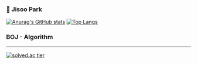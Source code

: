 ### 👋 Jisoo Park

[![Anurag's GitHub stats](https://github-readme-stats.vercel.app/api?username=JisooPark27&theme=buefy)](https://github.com/anuraghazra/github-readme-stats) [![Top Langs](https://github-readme-stats.vercel.app/api/top-langs/?username=JisooPark27)](https://github.com/anuraghazra/github-readme-stats)

### BOJ - Algorithm
---
[![solved.ac tier](http://mazassumnida.wtf/api/pastel/generate_badge?boj=qkrtk27)](https://solved.ac/qkrtk27)

<!--
**JisooPark27/JisooPark27** is a ✨ _special_ ✨ repository because its `README.md` (this file) appears on your GitHub profile.

Here are some ideas to get you started:

- 🔭 I’m currently working on ...
- 🌱 I’m currently learning ...
- 👯 I’m looking to collaborate on ...
- 🤔 I’m looking for help with ...
- 💬 Ask me about ...
- 📫 How to reach me: ...
- 😄 Pronouns: ...
- ⚡ Fun fact: ...
-->

